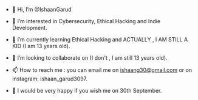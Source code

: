 - 👋 Hi, I’m @IshaanGarud
- 👀 I’m interested in Cybersecurity, Ethical Hacking and Indie Development.

- 🌱 I’m currently learning Ethical Hacking and ACTUALLY , I AM STILL A KID (I am 13 years old).

- 💞️ I’m looking to collaborate on (I don't , I am still 13 years old).

- 📫 How to reach me : you can email me on ishaang30@gmail.com or on instagram: ishaan_garud3097.

- 🎂 I would be very happy if you wish me on 30th September.
<!---
IshaanGarud/IshaanGarud is a ✨ special ✨ repository because its `README.md` (this file) appears on your GitHub profile.
You can click the Preview link to take a look at your changes.
--->
